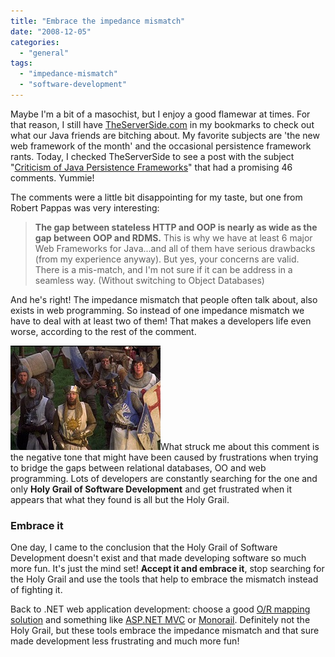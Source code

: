 ```yaml
---
title: "Embrace the impedance mismatch"
date: "2008-12-05"
categories: 
  - "general"
tags: 
  - "impedance-mismatch"
  - "software-development"
---
```


Maybe I'm a bit of a masochist, but I enjoy a good flamewar at times. For that reason, I still have [TheServerSide.com](http://theserverside.com) in my bookmarks to check out what our Java friends are bitching about. My favorite subjects are 'the new web framework of the month' and the occasional persistence framework rants. Today, I checked TheServerSide to see a post with the subject "[Criticism of Java Persistence Frameworks](http://www.theserverside.com/news/thread.tss?thread_id=52106)" that had a promising 46 comments. Yummie!

The comments were a little bit disappointing for my taste, but one from Robert Pappas was very interesting:

> **The gap between stateless HTTP and OOP is nearly as wide as the gap between OOP and RDMS.** This is why we have at least 6 major Web Frameworks for Java...and all of them have serious drawbacks (from my experience anyway). But yes, your concerns are valid. There is a mis-match, and I'm not sure if it can be address in a seamless way. (Without switching to Object Databases)

And he's right! The impedance mismatch that people often talk about, also exists in web programming. So instead of one impedance mismatch we have to deal with at least two of them! That makes a developers life even worse, according to the rest of the comment.

[![holygrail](images/holygrail_thumb.jpg)](https://blogs.taiga.nl/martijn/wp-content/uploads/subtext/WindowsLiveWriter/Embracetheimpedancemismatch_B235/holygrail_2.jpg)What struck me about this comment is the negative tone that might have been caused by frustrations when trying to bridge the gaps between relational databases, OO and web programming. Lots of developers are constantly searching for the one and only **Holy Grail of Software Development** and get frustrated when it appears that what they found is all but the Holy Grail.

### Embrace it

One day, I came to the conclusion that the Holy Grail of Software Development doesn't exist and that made developing software so much more fun. It's just the mind set! **Accept it and embrace it**, stop searching for the Holy Grail and use the tools that help to embrace the mismatch instead of fighting it.

Back to .NET web application development: choose a good [O/R mapping solution](http://www.nhibernate.org) and something like [ASP.NET MVC](http://www.asp.net/mvc/) or [Monorail](http://www.castleproject.org/MonoRail/). Definitely not the Holy Grail, but these tools embrace the impedance mismatch and that sure made development less frustrating and much more fun!
